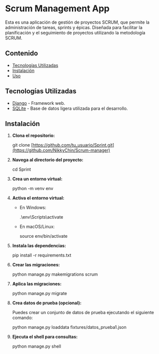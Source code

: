 # Scrum Management App

Esta es una aplicación de gestión de proyectos SCRUM, que permite la administración de tareas, sprints y épicas. Diseñada para facilitar la planificación y el seguimiento de proyectos utilizando la metodología SCRUM.

## Contenido

- [Tecnologías Utilizadas](#tecnologías-utilizadas)
- [Instalación](#instalación)
- [Uso](#uso)

  
## Tecnologías Utilizadas

- [Django](https://www.djangoproject.com/) - Framework web.
- [SQLite](https://www.sqlite.org/index.html) - Base de datos ligera utilizada para el desarrollo.

## Instalación

1. **Clona el repositorio:**


   git clone [https://github.com/tu_usuario/Sprint.git](https://github.com/NikkyChin/Scrum-manager)


2. **Navega al directorio del proyecto:**


   cd Sprint


3. **Crea un entorno virtual:**


   python -m venv env


4. **Activa el entorno virtual:**

   - En Windows:
  
     .\env\Scripts\activate


   - En macOS/Linux:

     source env/bin/activate


5. **Instala las dependencias:**

 
   pip install -r requirements.txt


6. **Crear las migraciones:**


   python manage.py makemigrations scrum


7. **Aplica las migraciones:**


   python manage.py migrate


8. **Crea datos de prueba (opcional):**

   Puedes crear un conjunto de datos de prueba ejecutando el siguiente comando:


   python manage.py loaddata fixtures/datos_prueba1.json


9. **Ejecuta el shell para consultas:**


   python manage.py shell

